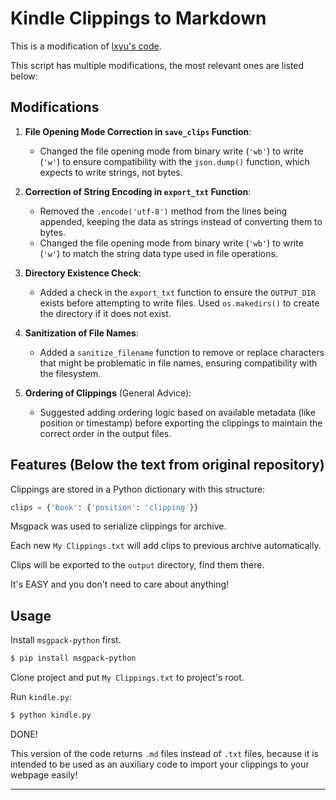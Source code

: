 # Kindle Clippings to Markdown

This is a modification of [lxyu's code](https://github.com/lxyu/kindle-clippings?tab=readme-ov-file#kindle-clippings).

This script has multiple modifications, the most relevant ones are listed below:

## Modifications

1. **File Opening Mode Correction in `save_clips` Function**:
   - Changed the file opening mode from binary write (`'wb'`) to write (`'w'`) to ensure compatibility with the `json.dump()` function, which expects to write strings, not bytes.

2. **Correction of String Encoding in `export_txt` Function**:
   - Removed the `.encode('utf-8')` method from the lines being appended, keeping the data as strings instead of converting them to bytes.
   - Changed the file opening mode from binary write (`'wb'`) to write (`'w'`) to match the string data type used in file operations.

3. **Directory Existence Check**:
   - Added a check in the `export_txt` function to ensure the `OUTPUT_DIR` exists before attempting to write files. Used `os.makedirs()` to create the directory if it does not exist.

4. **Sanitization of File Names**:
   - Added a `sanitize_filename` function to remove or replace characters that might be problematic in file names, ensuring compatibility with the filesystem.

5. **Ordering of Clippings** (General Advice):
   - Suggested adding ordering logic based on available metadata (like position or timestamp) before exporting the clippings to maintain the correct order in the output files.

## Features (Below the text from original repository)

Clippings are stored in a Python dictionary with this structure:

```python
clips = {'book': {'position': 'clipping'}}
```

Msgpack was used to serialize clippings for archive.

Each new `My Clippings.txt` will add clips to previous archive automatically.

Clips will be exported to the `output` directory, find them there.

It's EASY and you don't need to care about anything!

## Usage

Install `msgpack-python` first.

```bash
$ pip install msgpack-python
```

Clone project and put `My Clippings.txt` to project's root.

Run `kindle.py`:

```bash
$ python kindle.py
```

DONE!

This version of the code returns `.md` files instead of `.txt` files, because it is intended to be used as an auxiliary code to import your clippings to your webpage easily!

---
